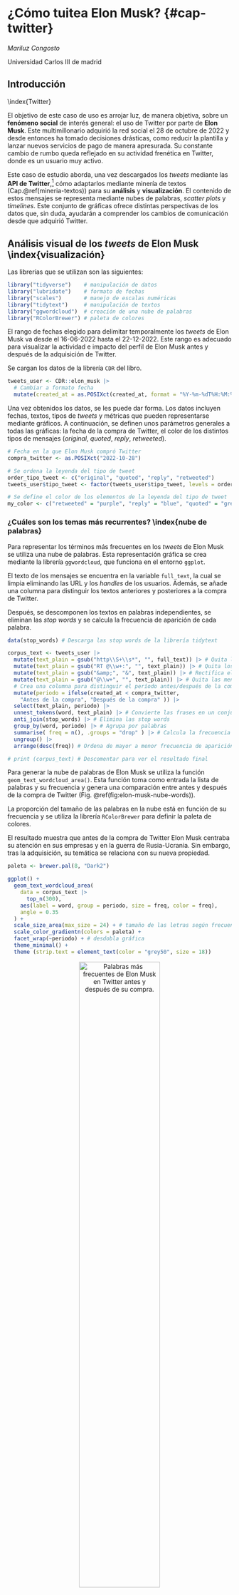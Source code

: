 
# ¿Cómo tuitea Elon Musk? {#cap-twitter}

*Mariluz Congosto*

Universidad Carlos III de madrid

## Introducción 
\index{Twitter}

El objetivo de este caso de uso es arrojar luz, de manera objetiva, sobre un **fenómeno social** de interés general: el uso de Twitter por parte de **Elon Musk**. Este multimillonario adquirió la red social el 28 de octubre de 2022 y desde entonces ha tomado decisiones drásticas, como reducir la plantilla y lanzar nuevos servicios de pago de manera apresurada. Su constante cambio de rumbo queda reflejado en su actividad frenética en Twitter, donde es un usuario muy activo.

Este caso de estudio aborda, una vez descargados los *tweets* mediante las **API de Twitter**,[^Elon-1] cómo adaptarlos mediante minería de textos (Cap.\@ref(mineria-textos)) para su **análisis** y **visualización**. El contenido de estos mensajes se representa mediante nubes de palabras, *scatter plots* y *timelines*. Este conjunto de gráficas ofrece distintas perspectivas de los datos que, sin duda, ayudarán a comprender los cambios de comunicación desde que adquirió Twitter.

[^Elon-1]: Para el caso de estudio que se desarrolla se ha usado la librería `rtweet` para acceder a la **API Standard (V1.1)** (accesible a todo el mundo). Para obtener las credenciales que permiten trabajar en **modo usuario** se facilita el *script* de **python make_token_Twitter.ipynb** en GitHub <https://github.com/congosto/token_API_V1.1**>. Este *script* se puede ejecutar en el entorno Google Colab <https://colab.research.google.com/>.

## Análisis visual de los *tweets* de Elon Musk \index{visualización}

Las librerías que se utilizan son las siguientes:


```r
library("tidyverse")    # manipulación de datos
library("lubridate")    # formato de fechas
library("scales")       # manejo de escalas numéricas
library("tidytext")     # manipulación de textos
library("ggwordcloud")  # creación de una nube de palabras
library("RColorBrewer") # paleta de colores
```



El rango de fechas elegido para delimitar temporalmente los *tweets* de Elon Musk va desde el 16-06-2022 hasta el 22-12-2022. Este rango es adecuado para visualizar la actividad e impacto del perfil de Elon Musk antes y después de la adquisición de Twitter.

Se cargan los datos de la librería `CDR` del libro.


```r
tweets_user <- CDR::elon_musk |>
  # Cambiar a formato fecha
  mutate(created_at = as.POSIXct(created_at, format = "%Y-%m-%dT%H:%M:%S", tz = "UTC" )) 
```

Una vez obtenidos los datos, se les puede dar forma. Los datos incluyen fechas, textos, tipos de *tweets* y métricas que pueden representarse mediante gráficos. A continuación, se definen unos parámetros generales a todas las gráficas: la fecha de la compra de Twitter, el color de los distintos tipos de mensajes (*original*, *quoted*, *reply*, *retweeted*).


```r
# Fecha en la que Elon Musk compró Twitter
compra_twitter <- as.POSIXct("2022-10-28")

# Se ordena la leyenda del tipo de tweet
order_tipo_tweet <- c("original", "quoted", "reply", "retweeted")
tweets_user$tipo_tweet <- factor(tweets_user$tipo_tweet, levels = order_tipo_tweet)

# Se define el color de los elementos de la leyenda del tipo de tweet
my_color <- c("retweeted" = "purple", "reply" = "blue", "quoted" = "green", "original" = "red")
```

### ¿Cuáles son los temas más recurrentes? \index{nube de palabras}

Para representar los términos más frecuentes en los *tweets* de Elon Musk se utiliza una nube de palabras. Esta representación gráfica se crea mediante la librería `ggwordcloud`, que funciona en el entorno `ggplot`.

El texto de los mensajes se encuentra en la variable `full_text`, la cual se limpia eliminando las URL y los *handles* de los usuarios. Además, se añade una columna para distinguir los textos anteriores y posteriores a la compra de Twitter.

Después, se descomponen los textos en palabras independientes, se eliminan las *stop words* y se calcula la frecuencia de aparición de cada palabra.


```r
data(stop_words) # Descarga las stop words de la librería tidytext

corpus_text <- tweets_user |>
  mutate(text_plain = gsub("http\\S+\\s*", "", full_text)) |> # Quita las URL
  mutate(text_plain = gsub("RT @\\w+:", "", text_plain)) |> # Quita los RTs
  mutate(text_plain = gsub("&amp;", "&", text_plain)) |> # Rectifica el &
  mutate(text_plain = gsub("@\\w+", "", text_plain)) |> # Quita las menciones
  # Crea una columna para distinguir el período antes/después de la compra
  mutate(periodo = ifelse(created_at < compra_twitter,
    "Antes de la compra", "Después de la compra" )) |>
  select(text_plain, periodo) |>
  unnest_tokens(word, text_plain) |> # Convierte las frases en un conjunto de palabras
  anti_join(stop_words) |> # Elimina las stop words
  group_by(word, periodo) |> # Agrupa por palabras
  summarise( freq = n(), .groups = "drop" ) |> # Calcula la frecuencia de cada palabra
  ungroup() |>
  arrange(desc(freq)) # Ordena de mayor a menor frecuencia de aparición

# print (corpus_text) # Descomentar para ver el resultado final 
```

Para generar la nube de palabras de Elon Musk se utiliza la función `geom_text_wordcloud_area()`. Esta función toma como entrada la lista de palabras y su frecuencia y genera una comparación entre antes y después de la compra de Twitter (Fig. \@ref(fig:elon-musk-nube-words)).

La proporción del tamaño de las palabras en la nube está en función de su frecuencia y se utiliza la librería `RColorBrewer` para definir la paleta de colores.

El resultado muestra que antes de la compra de Twitter Elon Musk centraba su atención en sus empresas y en la guerra de Rusia-Ucrania. Sin embargo, tras la adquisición, su temática se relaciona con su nueva propiedad.


```r
paleta <- brewer.pal(8, "Dark2")

ggplot() +
  geom_text_wordcloud_area(
    data = corpus_text |> 
      top_n(300),
    aes(label = word, group = periodo, size = freq, color = freq),
    angle = 0.35
  ) +
  scale_size_area(max_size = 24) + # tamaño de las letras según frecuencia
  scale_color_gradientn(colors = paleta) +
  facet_wrap(~periodo) + # desdobla gráfica
  theme_minimal() +
  theme (strip.text = element_text(color = "grey50", size = 18))
```

<div class="figure" style="text-align: center">
<img src="212050_cd_elon_musk_files/figure-html/elon-musk-nube-words-1.png" alt="Palabras más frecuentes de Elon Musk en Twitter antes y después de su compra." width="60%" />
<p class="caption">(\#fig:elon-musk-nube-words)Palabras más frecuentes de Elon Musk en Twitter antes y después de su compra.</p>
</div>

### ¿Quiénes son los usuarios con los que más conversa? \index{nube de palabras}

Es posible visualizar con quiénes ha conversado Elon Musk con mayor frecuencia. Para ello, se pueden utilizar las respuestas que ha dado a otros usuarios en Twitter. Estas respuestas se obtienen de la variable `full_text`.

Para identificar con quiénes ha interactuado más Elon Musk se extraen los *handles* de los comentarios y se añade una columna para distinguir las menciones antes y después de la adquisición de Twitter. A continuación, se calcula la frecuencia de aparición de cada *handle*.


```r
data(stop_words)
corpus_menciones <- tweets_user |>
  # Extrae los handles de los comentarios con una expresión regular "@\\w+"
  mutate(mentions = ifelse(tipo_tweet == "reply", str_extract(full_text, "@\\w+"), NA)) |>
  # Crea una columna para distinguir el período antes/después de la compra
  mutate(periodo = ifelse(created_at < compra_twitter,
    "Antes de la compra", "Después de la compra" )) |>
  filter(!is.na(mentions)) |>    # elimina las filas vacías
  select(mentions, periodo) |>   # selecciona menciones y período
  group_by(mentions, periodo) |>
  summarise( freq = n(),  .groups = "drop" ) |> # calcula frec. de palabra
  ungroup() |>
  arrange(desc(freq)) # ordena de mayor a menor frec. de aparición

# print (corpus_menciones) # Descomentar para ver el resultado final 
```

Una vez que los datos han sido procesados, se utiliza la función `geom_text_wordcloud_area()` para generar la nube de palabras correspondiente a las menciones en los *tweets* de Elon Musk.

Para ello, se toma la lista de menciones y su frecuencia y se utiliza la misma operación que se realizó con la nube de palabras anterior.

El resultado (Fig. \@ref(fig:elon-musk-nube-menciones)) muestra que algunos interlocutores se mantienen, otros pierden protagonismo y aparecen otros nuevos. Se mantienen \@BillyM2k (comediante) y \@WholeMarsBlog (relacionado con temas de Marte). Pierden protagonismo \@teslaownersSVm, \@EvaFoxU, \@PPathole y \@Teslarati (relacionados con Tesla). Ganan protagonismo \@stillgray (*influencer*), \@micsolana (capital riesgo) y \@Jason (emprendedor).


```r
paleta <- brewer.pal(8, "Dark2")
ggplot() +
  geom_text_wordcloud_area( #  dibuja la nube de palabras
    data = corpus_menciones |> top_n(50),
    aes(label = mentions, size = freq, color = freq), angle = 0.35
  ) +
  scale_size_area(max_size = 12) +
  scale_color_gradientn(colors = paleta) +
  facet_wrap(~periodo) +
  theme_minimal()+
  theme (strip.text = element_text(color = "grey50", size = 18))
```

<div class="figure" style="text-align: center">
<img src="212050_cd_elon_musk_files/figure-html/elon-musk-nube-menciones-1.png" alt="Usuarios con los que dialoga Elon Musk antes y después de la compra de Twitter." width="60%" />
<p class="caption">(\#fig:elon-musk-nube-menciones)Usuarios con los que dialoga Elon Musk antes y después de la compra de Twitter.</p>
</div>

### ¿Cuál es su rutina de publicación? \index{gráfico de dispersión}

Para analizar la distribución horaria de los *tweets* de Elon Musk se examina la frecuencia de publicación de *tweets* cada hora de cada día. Dado que su residencia declarada es Austin (Texas), se ajusta la hora de los *tweets* al huso horario de esta ciudad, ya que la hora proporcionada por Twitter está en GMT.

Debido a que los datos abarcan un período largo, desde junio hasta diciembre, se acotan a 15 días antes y después de la compra de Twitter. Es importante tener en cuenta que la fecha de creación de los *tweets* (`created_at`) se presenta en formato fecha-hora y que cada día consta de 86.400 segundos (60 segundos $\times$ 60 minutos $\times$ 24 horas).


```r
tweets_user_hour <- tweets_user |>
  # Cambiamos al huso horario de Texas
  mutate(created_at = lubridate::with_tz(created_at, "US/Central")) |>
  # Filtra los tweets anteriores a la compra de de Twitter
  filter(created_at >= (compra_twitter - (60 * 60 * 24 * 15))) |>
  filter(created_at <= (compra_twitter + (60 * 60 * 24 * 15))) |>
  # Creamos una nueva columna para la fecha
  mutate(time_in_days = as.POSIXct(floor_date(created_at, "day"))) |>
  # Creamos una nueva columna para la hora
  mutate(hour_tweet = hour(created_at)) |>
  # Agrupamos el número de tweets por tipo y hora
  group_by(time_in_days, hour_tweet, tipo_tweet) |>
  # Calculamos el número de tweets por día, hora y tipo
  summarise( num_tweets = n(), .groups = "drop" ) |>
  ungroup()

# print (tweets_user_hour) # Descomentar para ver el resultado final 
```

A continuación, se recalcan los días de la semana que son festivos en color rojo para apreciar si cambia la rutina.


```r
festivos <- tweets_user |>
  # Cambiamos al huso horario de Texas
  mutate(created_at = lubridate::with_tz(created_at, "US/Central")) |>
  # Filtramos los tweets anteriores a la compra de de Twitter
  filter(created_at >= (compra_twitter - (60 * 60 * 24 * 15))) |>
  filter(created_at <= (compra_twitter + (60 * 60 * 24 * 15))) |>
  # Creamos una columna con el tiempo en días
  mutate(time_in_days = floor_date(created_at, "1 day")) |>
  # Agrupamos por día
  group_by(time_in_days) |>
  # calculamos el número de tweets por día
  summarise( num_tweets = n(), .groups = "drop" ) |>
  ungroup() |>
  # Creamos una columna con el día de la semana
  mutate(week_day = wday(time_in_days)) |>
  # Creamos una columna para colorear los días según sean festivos o no
  mutate(festivo = ifelse(wday(time_in_days) == 7 |
    (wday(time_in_days) == 1), "red", "black"))

# print (festivos) # Desencomentar para ver el resultado final 
```

Finalmente, se representa un gráfico de dispersión (*scatter plot*) con las coordenadas de las horas del día (eje X) y los días seleccionados (eje Y) utilizando la función `geom_point()`. El tamaño del punto es proporcional al número de *tweets* en esa hora y día y el color indica el tipo de *tweet* (*original*, *reply*, *quoted* y *retweeted*). Se marca una línea horizontal con la función `geom_hline()` en la fecha de compra de Twitter y se crea un eje X doble para que sea más fácil ver las horas debido a la altura de la gráfica.

La Fig. \@ref(fig:elon-musk-rutina) muestra que no hay una rutina clara en la publicación de *tweets* de Elon Musk. Esto podría deberse a que viaja mucho. La mayoría de sus mensajes son comentarios y han aumentado considerablemente desde la compra de Twitter. El máximo número de *tweets* por hora fue 10.


```r
ggplot() +
  geom_point(
    data = tweets_user_hour,
    aes(
      x = hour_tweet,
      y = time_in_days, 
      size = num_tweets,
      color = tipo_tweet
     ),
    alpha = 0.5
  ) +
  # separa las fechas antes y después de la compra
  geom_hline(aes(yintercept = compra_twitter), linetype = 2) +
  # define una etiqueta de tiempo por día
  scale_y_datetime(
    date_labels = "%d-%b-%y(%a)", # formato fecha (día semana abreviado)
    date_breaks = "1 day", # una marca de tiempo cada día
    expand = c(0, 0, 0.02, 0.02)
  ) + # ajustes de márgenes
  # Definimos una etiqueta para cada hora
  scale_x_continuous(
    breaks = seq(0, 23, 1), # crea un vector de 0 a 23
    sec.axis = dup_axis() # duplica el eje X
  ) +  
  labs( x = "", y = "", color = "", size = "N. tweets") +
  # ajusta las leyendas en dos filas para que no se trunquen
  guides(color = guide_legend(nrow = 2, override.aes = list(size = 4))) +
  theme_minimal() +
  # indica la posición de la leyenda y el color de las fechas
  theme(
    panel.grid.major.x = element_line(),
    legend.position = "top",
    axis.text.y = element_text(colour = festivos$festivo)
  )
```

<div class="figure" style="text-align: center">
<img src="212050_cd_elon_musk_files/figure-html/elon-musk-rutina-1.png" alt="Rutina de publicación de Elon Musk (huso horario de Texas)." width="60%" />
<p class="caption">(\#fig:elon-musk-rutina)Rutina de publicación de Elon Musk (huso horario de Texas).</p>
</div>

### ¿Cuál es su *timeline* de publicación? \index{diagrama lineal}

Ahora se analiza cómo se distribuyen los *tweets* en el tiempo por tipo de *tweet*. Se resalta la fecha de compra de Twitter con una anotación para facilitar la comparación de la frecuencia anterior y posterior a esta fecha.

Se crea una columna con la fecha redondeada a días, se agrupan los *tweets* por fecha y el tipo de *tweet* y se calcula su número para cada día.


```r
tweets_user_day <- tweets_user |>
  # Creamos una columna con el tiempo en días
  mutate(time_in_days = floor_date(created_at, "1 day")) |>
  # Agrupamos el número de tweets por día y tipo
  group_by(time_in_days, tipo_tweet) |>
  # calculalos el número de tweets por día y tipo
  summarise( num_tweets = n(),  .groups = "drop" ) |>
  ungroup()

# print (tweets_user_day) # descomentar para ver el resultado
```

En la Fig. \@ref(fig:elon-musk-line-chart) se puede observar un incremento en el número de publicaciones después de la compra de Twitter. De hecho, se publicaron casi el doble de *tweets* en comparación con el período anterior a la adquisición de la plataforma. Asimismo, se puede ver que, al igual que en la Fig. \@ref(fig:elon-musk-rutina), la mayoría de los *tweets* de Elon Musk fueron comentarios.

<!-- fig.height=5, fig.width=9, -->


```r
ggplot(data = tweets_user_day) +
  geom_col(aes(x = time_in_days, y = num_tweets, fill = tipo_tweet),alpha = 0.7 ) +
  geom_vline(aes(xintercept = compra_twitter), linetype = 2) + # compra de Twitter
  geom_label( # señala el evento
    aes(
      x = compra_twitter - (60 * 60 * 24 * 25),
      y = max(num_tweets),
      label = "Elon Musk\ncompra Twitter"
    ),
    color = "gray45"
  ) +
  geom_curve(   # flecha con curva para señalar el evento
    aes(
      x = compra_twitter - (60 * 60 * 24 * 10),
      y = max(num_tweets),
      xend = compra_twitter,
      yend = max(num_tweets) * 0.80
    ),
    arrow = arrow(length = unit(0.08, "inch")), linewidth = 0.5,
    color = "gray20", curvature = -0.3
  ) +
  scale_x_datetime( # ajusta la escala de tiempo y su formato
    date_labels = "%d\n%b",
    date_breaks = "2 week"
  ) +
  scale_y_continuous(  # ajusta el formato del eje Y
    name = "Num. Tweets por día",
    labels = label_number(scale_cut = cut_short_scale())
  ) +
  scale_color_manual(values = my_color) + # aplica colores definidos
  labs( x = "", y = "Num. Tweets por día", fill = "") +
  theme_minimal() +
  theme(legend.position = "top")
```

<div class="figure" style="text-align: center">
<img src="212050_cd_elon_musk_files/figure-html/elon-musk-line-chart-1.png" alt="Publicación de $tweets$ por día de Elon Musk." width="90%" />
<p class="caption">(\#fig:elon-musk-line-chart)Publicación de $tweets$ por día de Elon Musk.</p>
</div>

### ¿Cuál es el impacto de sus *tweets*? \index{diagrama de doble escala}

Para comparar los *tweets* propios publicados (sin *retweets*) y el impacto que reciben (*retweets* recibidos) se utiliza una gráfica de doble escala. Dado que ambas variables tienen diferentes órdenes de magnitud, este tipo de gráfica permitirá una mejor comparación. Además, se incluye una anotación con la fecha de compra de Twitter para distinguir los cambios antes y después de este evento.

En esta gráfica se puede ver cómo se van superponiendo capas de dibujo.

Se preparan los datos en dos `data.frames` y se calcula la relación de escala:

-   `tweets_propios_day`, con los *tweets* propios por día y los mensajes originales/hora:


```r
tweets_propios_day <- tweets_user |>
  # Creamos una columna con el tiempo en días
  mutate(time_in_days = floor_date(created_at, "1 day")) |>
  filter(tipo_tweet != "RT") |>   # elimina los retweets
  group_by(time_in_days) |>  # agrupa los tweets por día
  summarise( num_tweets = n(), .groups = "drop" ) |> 
  ungroup()

# print (tweets_propios_day) # Descomentar para ver el resultado
```

-   `tweets_RT_day`, con los *retweets* recibidos por día:


```r
tweets_RT_day <- tweets_user |>
  # Creamos una columna con el tiempo en días
  mutate(time_in_days = floor_date(created_at, "1 day")) |>
  filter(tipo_tweet != "RT") |>
  group_by(time_in_days, tipo_tweet) |>
  summarise( num_tweets = sum(retweet_count), .groups = "drop" ) |>
  ungroup()

# print(tweets_RT_day) # descomentar para ver el resultado
```

-   Se calculan las escalas:


```r
# Máximo número de tweets propios
max_tweets <- max(tweets_propios_day$num_tweets, na.rm = TRUE)
# Máximo número de retweets recibidos
max_RT <- max(tweets_RT_day$num_tweets, na.rm = TRUE)
ajuste_escala <- max_RT / max_tweets # Ajsute de escala
# print (ajuste_escala)  # desencomentar para ver el ajuste
my_color <- c("Num. original tweets" = "steelblue4", "RTs" = "red4")
```

La Fig. \@ref(fig:elon-musk-impacto) muestra un incremento masivo de los *retweets* recibidos desde la compra de Twitter, siendo el día que tomó posesión el que generó el mayor pico: 800.000 RT.


```r
ggplot() +
  # Pinta la evolución de los tweets propios/día
  # Pinta el área que representa los tweets propios por día
  geom_area(
    data = tweets_propios_day,
    aes(x = time_in_days, y = num_tweets), fill = "steelblue4",
    alpha = 0.5
  ) +
  # Pinta el borde del área por estética
  geom_line( data = tweets_propios_day,
    aes(x = time_in_days, y = num_tweets, color = "Num. original tweets")
  ) +
  # Pinta la evolución de los RT/día
  geom_line(
    data = tweets_RT_day,
    aes(x = time_in_days, y = num_tweets / ajuste_escala, color = "RTs")
  ) +
  # Marcamos la linea de la compra de Twitter por Elon Musk
  geom_vline(aes(xintercept = compra_twitter), linetype = 2) +
  # Anotamos el evento
  geom_label(
    data = tweets_propios_day,
    aes(
      x = compra_twitter - (60 * 60 * 24 * 25),
      y = max(num_tweets) * .95,
      label = "Elon Musk\ncompra Twitter"),
      color = "grey50"
  ) +
  # Dibuja una flecha con curva para señalar el evento
  geom_curve(
    data = tweets_propios_day,
    aes(
      x = compra_twitter - (60 * 60 * 24 * 10),
      y = max(num_tweets),
      xend = compra_twitter,
      yend = max(num_tweets) * 0.90
    ),
    arrow = arrow(length = unit(0.08, "inch")), linewidth = 0.5,
    color = "gray20", curvature = -0.3
  ) +
  # Ajusta la escala de tiempo y su formato
  scale_x_datetime(
    date_labels = "%d\n%b",
    date_breaks = "2 week"
  ) +
  # doble escala, derecha: tweets propios, izquierda: retweets
  scale_y_continuous(
    name = "Num. Original tweets por día",
    labels = label_number(scale_cut = cut_short_scale()),
    sec.axis = sec_axis(
      trans = (~ . * ajuste_escala), name = "RT por día",
      labels = label_number(scale_cut = cut_short_scale())
    )
  ) +
  scale_color_manual(values = my_color) +
  labs(x = "",  color = "" ) +
  theme_minimal(base_family = "sans") +
  theme(
    legend.position = "top",
    axis.title.y = element_text(color = "steelblue4", size = 12),
    axis.title.y.right = element_text(color = "red4", size = 12),
    axis.text.y = element_text(color = "steelblue4"),
    axis.text.y.right = element_text(color = "red4")
  )
```

<div class="figure" style="text-align: center">
<img src="212050_cd_elon_musk_files/figure-html/elon-musk-impacto-1.png" alt="$Tweets$ $vs.$ $retweets$ de Elon Musk." width="100%" />
<p class="caption">(\#fig:elon-musk-impacto)$Tweets$ $vs.$ $retweets$ de Elon Musk.</p>
</div>


